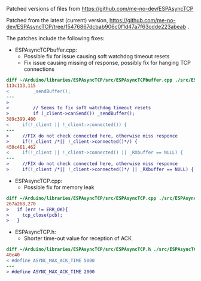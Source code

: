 Patched versions of files from https://github.com/me-no-dev/ESPAsyncTCP

Patched from the latest (current) version, https://github.com/me-no-dev/ESPAsyncTCP/tree/15476867dcbab906c0f1d47a7f63cdde223abeab .

The patches include the following fixes:

- ESPAsyncTCPbuffer.cpp:
  * Possible fix for issue causing soft watchdog timeout resets
  * Fix issue causing missing of response, possibly fix for hanging TCP connections

```diff
diff ~/Arduino/libraries/ESPAsyncTCP/src/ESPAsyncTCPbuffer.cpp ./src/ESPAsyncTCPbuffer.cpp
113c113,115
<         _sendBuffer();
---
>
>         // Seems to fix soft watchdog timeout resets
>         if (_client->canSend()) _sendBuffer();
389c399,400
<     if(!_client || !_client->connected()) {
---
>     //FIX do not check connected here, otherwise miss responce
>     if(!_client /*|| !_client->connected()*/) {
450c461,462
<     if(!_client || !_client->connected() || _RXbuffer == NULL) {
---
>     //FIX do not check connected here, otherwise miss responce
>     if(!_client /*|| !_client->connected()*/ || _RXbuffer == NULL) {
```

- ESPAsyncTCP.cpp:
  * Possible fix for memory leak

```diff
diff ~/Arduino/libraries/ESPAsyncTCP/src/ESPAsyncTCP.cpp ./src/ESPAsyncTCP.cpp
267a268,270
>   if (err != ERR_OK){
>     tcp_close(pcb);
>   }
```

- ESPAsyncTCP.h:
  * Shorter time-out value for reception of ACK

```diff
diff ~/Arduino/libraries/ESPAsyncTCP/src/ESPAsyncTCP.h ./src/ESPAsyncTCP.h
40c40
< #define ASYNC_MAX_ACK_TIME 5000
---
> #define ASYNC_MAX_ACK_TIME 2000
```
